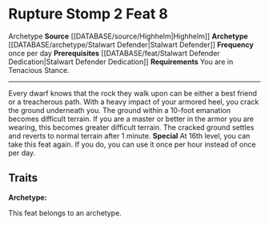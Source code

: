 ﻿---
actions: '[two-actions]'
feat: Rupture Stomp
frequency: once per day
id: '4178'
level: '8'
name: Rupture Stomp
prerequisite: '[[DATABASE/feat/Stalwart Defender Dedication|Stalwart Defender Dedication]]'
rarity: Common
requirement: You are in Tenacious Stance.
source: '[[DATABASE/source/Highhelm|Highhelm]]'
trait:
- '[[DATABASE/trait/Archetype|Archetype]]'
type: Feat

---
# Rupture Stomp <span class="action-icon">2</span> <span class="item-type">Feat 8</span>

<span class="item-trait">Archetype</span>
**Source** [[DATABASE/source/Highhelm|Highhelm]]
**Archetype** [[DATABASE/archetype/Stalwart Defender|Stalwart Defender]]
**Frequency** once per day
**Prerequisites** [[DATABASE/feat/Stalwart Defender Dedication|Stalwart Defender Dedication]]
**Requirements** You are in Tenacious Stance.

---
Every dwarf knows that the rock they walk upon can be either a best friend or a treacherous path. With a heavy impact of your armored heel, you crack the ground underneath you. The ground within a 10-foot emanation becomes difficult terrain. If you are a master or better in the armor you are wearing, this becomes greater difficult terrain. The cracked ground settles and reverts to normal terrain after 1 minute.
**Special** At 16th level, you can take this feat again. If you do, you can use it once per hour instead of once per day.

## Traits

**Archetype:**

This feat belongs to an archetype.